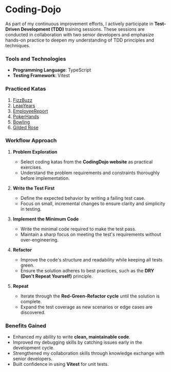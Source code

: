 # Coding-Dojo


As part of my continuous improvement efforts, I actively participate in **Test-Driven Development (TDD)** training sessions. These sessions are conducted in collaboration with two senior developers and emphasize hands-on practice to deepen my understanding of TDD principles and techniques. 

### Tools and Technologies
- **Programming Language**: TypeScript
- **Testing Framework**: Vitest

### Practiced Katas
1. [FizzBuzz](https://codingdojo.org/fr/kata/FizzBuzz/)
2. [LeapYears](https://codingdojo.org/kata/LeapYears/)
3. [EmployeeReport](https://codingdojo.org/kata/Employee-Report/)
4. [PokerHands](https://codingdojo.org/kata/PokerHands/)
5. [Bowling](https://codingdojo.org/kata/Bowling/)
6. [Gilded Rose](https://codingdojo.org/kata/gilded-rose/)

### Workflow Approach
1. **Problem Exploration**
    - Select coding katas from the **CodingDojo website** as practical exercises.
    - Understand the problem requirements and constraints thoroughly before implementation.

2. **Write the Test First**
    - Define the expected behavior by writing a failing test case.
    - Focus on small, incremental changes to ensure clarity and simplicity in testing.

3. **Implement the Minimum Code**
    - Write the minimal code required to make the test pass.
    - Maintain a sharp focus on meeting the test's requirements without over-engineering.

4. **Refactor**
    - Improve the code's structure and readability while keeping all tests green.
    - Ensure the solution adheres to best practices, such as the **DRY (Don't Repeat Yourself)** principle.

5. **Repeat**
    - Iterate through the **Red-Green-Refactor cycle** until the solution is complete.
    - Expand the test coverage as new scenarios or edge cases are discovered.

### Benefits Gained
- Enhanced my ability to write **clean, maintainable code**.
- Improved my debugging skills by catching issues early in the development cycle.
- Strengthened my collaboration skills through knowledge exchange with senior developers.
- Built confidence in using **Vitest** for unit tests.
